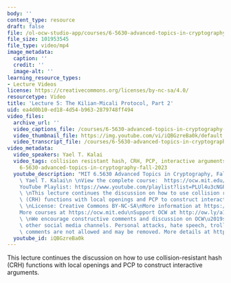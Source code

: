 ```yaml
---
body: ''
content_type: resource
draft: false
file: /ol-ocw-studio-app/courses/6-5630-advanced-topics-in-cryptography-fall-2023/65630-f23-lecture-5-part-2_360p_16_9.mp4
file_size: 101953545
file_type: video/mp4
image_metadata:
  caption: ''
  credit: ''
  image-alt: ''
learning_resource_types:
- Lecture Videos
license: https://creativecommons.org/licenses/by-nc-sa/4.0/
resourcetype: Video
title: 'Lecture 5: The Kilian-Micali Protocol, Part 2'
uid: ea4d0b10-ed18-4d54-b963-2879748ff494
video_files:
  archive_url: ''
  video_captions_file: /courses/6-5630-advanced-topics-in-cryptography-fall-2023/1UvPxWvTsrlHPtJXMSTMDWrMw05Di_7SF_transcript.webvtt
  video_thumbnail_file: https://img.youtube.com/vi/iQBGzreBa0k/default.jpg
  video_transcript_file: /courses/6-5630-advanced-topics-in-cryptography-fall-2023/1UvPxWvTsrlHPtJXMSTMDWrMw05Di_7SF_transcript.pdf
video_metadata:
  video_speakers: Yael T. Kalai
  video_tags: collision resistant hash, CRH, PCP, interactive arguments, Merkle hash,
    6-5630-advanced-topics-in-cryptography-fall-2023
  youtube_description: "MIT 6.5630 Advanced Topics in Cryptography, Fall 2023\nInstructor:\
    \ Yael T. Kalai\n \nView the complete course:  https://ocw.mit.edu/courses/6-5630-advanced-topics-in-cryptography-fall-2023/\n\
    YouTube Playlist: https://www.youtube.com/playlist?list=PLUl4u3cNGP61EZllk7zwgvPbI4kbnKhWz\n\
    \ \nThis lecture continues the discussion on how to use collision resistant hash\
    \ (CRH) functions with local openings and PCP to construct interactive arguments.\n\
    \ \nLicense: Creative Commons BY-NC-SA\nMore information at https://ocw.mit.edu/terms\n\
    More courses at https://ocw.mit.edu\nSupport OCW at http://ow.ly/a1If50zVRlQ\n\
    \ \nWe encourage constructive comments and discussion on OCW\u2019s YouTube and\
    \ other social media channels. Personal attacks, hate speech, trolling, and inappropriate\
    \ comments are not allowed and may be removed. More details at https://ocw.mit.edu/comments."
  youtube_id: iQBGzreBa0k
---
```

This lecture continues the discussion on how to use collision-resistant hash (CRH) functions with local openings and PCP to construct interactive arguments.